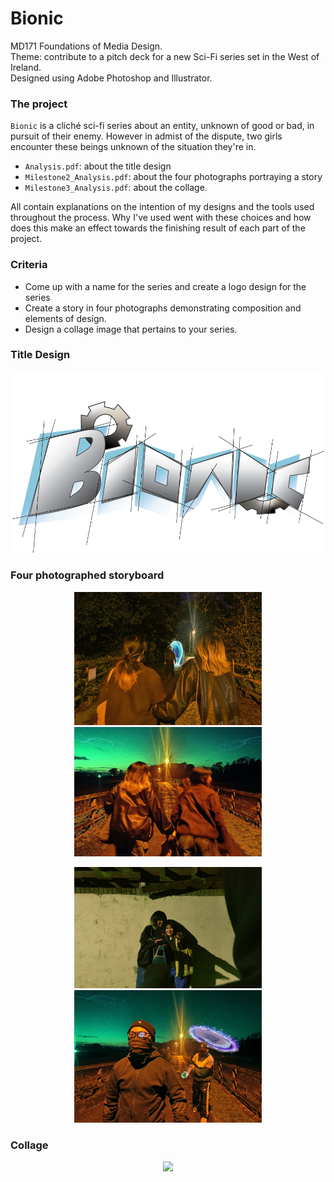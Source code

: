 # Bionic
MD171 Foundations of Media Design. <br/>
Theme: contribute to a pitch deck for a new Sci-Fi series set in the West of Ireland. <br/>
Designed using Adobe Photoshop and Illustrator. 

### The project
`Bionic` is a cliché sci-fi series about an entity, unknown of good or bad, in pursuit of their enemy. However in admist of the dispute, two girls encounter these beings unknown of the situation they're in. 

- `Analysis.pdf`: about the title design
- `Milestone2_Analysis.pdf`: about the four photographs portraying a story 
- `Milestone3_Analysis.pdf`: about the collage. 

All contain explanations on the intention of my designs and the tools used throughout the process. Why I've used went with these choices and how does this make an effect towards the finishing result of each part of the project. 

### Criteria
- Come up with a name for the series and create a logo design for the series
- Create a story in four photographs demonstrating composition and elements of design.
- Design a collage image that pertains to your series. 

### Title Design
<p align="center">
 <img src="designs/Milestone1.png" width="500">
</p>

### Four photographed storyboard
<p align="center">
 <img src="designs/Mil2.1.jpg" width="300">
  <img src="designs/Mil2.jpg" width="300">
</p>

<p align="center">
    <img src="designs/Mil2.2.jpg" width="300">
  <img src="designs/Mil2.3.jpg" width="300">
</p>

### Collage
<p align="center">
 <img src="designs/Mil3.jpg" width="500">
</p>

